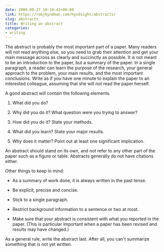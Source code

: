 ```yaml
---
date: 2009-09-27 10:19:43+00:00
link: https://robjhyndman.com/hyndsight/abstracts/
slug: abstracts
title: Writing an abstract
categories:
- writing
---
```


The abstract is probably the most important part of a paper. Many readers will not read anything else, so you need to grab their attention and get your main message across as clearly and succinctly as possible. It is not meant to be an introduction to the paper, but a summary of the paper. In a single paragraph, a reader can learn the purpose of the research, your general approach to the problem, your main results, and the most important conclusions. Write as if you have one minute to explain the paper to an interested colleague, assuming that she will not read the paper herself.<!-- more -->

A good abstract will contain the following elements.



	
  1. What did you do?

	
  2. Why did you do it? What question were you trying to answer?

	
  3. How did you do it? State your methods.

	
  4. What did you learn? State your major results.

	
  5. Why does it matter? Point out at least one significant implication.


An abstract should stand on its own, and not refer to any other part of the paper such as a figure or table. Abstracts generally do not have citations either.

Other things to keep in mind:

	
  * As a summary of work done, it is always written in the past tense.

	
  * Be explicit, precise and concise.

	
  * Stick to a single paragraph.

	
  * Restrict background information to a sentence or two at most.

	
  * Make sure that your abstract is consistent with what you reported in the paper. (This is particular important when a paper has been revised and results may have changed.)


As a general rule, write the abstract last. After all, you can't summarize something that is not yet written.
